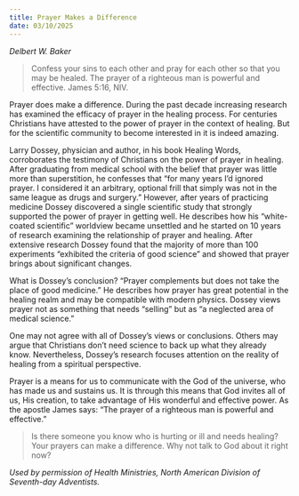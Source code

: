 ```yaml
---
title: Prayer Makes a Difference
date: 03/10/2025
---
```


_Delbert W. Baker_

> <p></p>
> Confess your sins to each other and pray for each other so that you may be healed. The prayer of a righteous man is powerful and effective. James 5:16, NIV.

Prayer does make a difference. During the past decade increasing research has examined the efficacy of prayer in the healing process. For centuries Christians have attested to the power of prayer in the context of healing. But for the scientific community to become interested in it is indeed amazing.

Larry Dossey, physician and author, in his book Healing Words, corroborates the testimony of Christians on the power of prayer in healing. After graduating from medical school with the belief that prayer was little more than superstition, he confesses that “for many years I’d ignored prayer. I considered it an arbitrary, optional frill that simply was not in the same league as drugs and surgery.” However, after years of practicing medicine Dossey discovered a single scientific study that strongly supported the power of prayer in getting well. He describes how his “white-coated scientific” worldview became unsettled and he started on 10 years of research examining the relationship of prayer and healing. After extensive research Dossey found that the majority of more than 100 experiments “exhibited the criteria of good science” and showed that prayer brings about significant changes.

What is Dossey’s conclusion? “Prayer complements but does not take the place of good medicine.” He describes how prayer has great potential in the healing realm and may be compatible with modern physics. Dossey views prayer not as something that needs “selling” but as “a neglected area of medical science.”

One may not agree with all of Dossey’s views or conclusions. Others may argue that Christians don’t need science to back up what they already know. Nevertheless, Dossey’s research focuses attention on the reality of healing from a spiritual perspective.

Prayer is a means for us to communicate with the God of the universe, who has made us and sustains us. It is through this means that God invites all of us, His creation, to take advantage of His wonderful and effective power. As the apostle James says: “The prayer of a righteous man is powerful and effective.”

> <callout></callout>
> Is there someone you know who is hurting or ill and needs healing? Your prayers can make a difference. Why not talk to God about it right now?

_Used by permission of Health Ministries, North American Division of Seventh-day Adventists._
